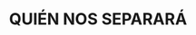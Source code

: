 ---
capo: 0
id: 139
lang: es-es
step: pre
subtitle: ''
tags:
- vin
- com
title: QUIÉN NOS SEPARARÁ
---
